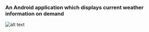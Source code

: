 ### An Android application which displays current weather information on demand

![alt text](https://i.imgur.com/JXhC2xQ.png)
